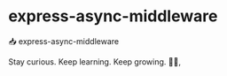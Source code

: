 # express-async-middleware

📥 express-async-middleware


<!-- INSPIRATIONAL_QUOTE_START -->
Stay curious. Keep learning. Keep growing.
🧑‍💻,
<!-- INSPIRATIONAL_QUOTE_END -->
